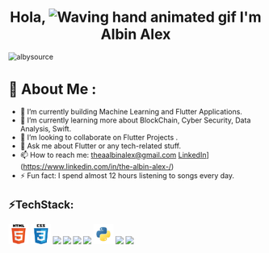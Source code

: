 <h1 align="center"> Hola, <img src="https://raw.githubusercontent.com/nixin72/nixin72/master/wave.gif" 
         alt="Waving hand animated gif"
         height="45"
         width="45" /> I'm Albin Alex</h1>

<p align="left"> <img src="https://komarev.com/ghpvc/?username=albysource&label=Views&color=blue&style=plastic&style=for-the-badge" alt="albysource" /> </p>

# 💫 About Me :
- 🔭 I’m currently building Machine Learning and Flutter Applications.
- 🌱 I’m currently learning more about BlockChain, Cyber Security, Data Analysis, Swift.
- 👯 I’m looking to collaborate on Flutter Projects .
- 💬 Ask me about Flutter or any tech-related stuff.
- 📫 How to reach me: theaalbinalex@gmail.com
[LinkedIn](https://img.shields.io/badge/LinkedIn-0077B5?style=for-the-badge&logo=linkedin&logoColor=white)](https://www.linkedin.com/in/the-albin-alex-/)
- ⚡ Fun fact: I spend almost 12 hours listening to songs every day.

## ⚡**TechStack:**
<code><img height="40" src="https://raw.githubusercontent.com/devicons/devicon/master/icons/html5/html5-original-wordmark.svg"></code>
<code><img height="40" src="https://raw.githubusercontent.com/github/explore/80688e429a7d4ef2fca1e82350fe8e3517d3494d/topics/css/css.png"></code>
<code><img height="40" src="https://logowik.com/content/uploads/images/flutter5786.jpg"></code>
<code><img height="40" src="https://image.pngaaa.com/400/23400-middle.png"></code>
<code><img height="40" src="https://image.pngaaa.com/400/23400-middle.png](https://cdn.freelogovectors.net/wp-content/uploads/2018/07/tensorflow_logo.png"></code>
<code><img height="40" src="https://firebase.google.com/downloads/brand-guidelines/PNG/logo-vertical.png"></code>
<code><img height="40" src="https://raw.githubusercontent.com/github/explore/5c058a388828bb5fde0bcafd4bc867b5bb3f26f3/topics/python/python.png"></code>
<code><img height="40" src="https://commons.wikimedia.org/wiki/File:OpenCV_Logo_with_text.png"></code>
<code><img height="40" src="https://commons.wikimedia.org/wiki/File:PyTorch_logo_icon.svg"></code>


<br>
<br>
